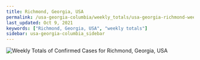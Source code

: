 ```yaml
---
title: Richmond, Georgia, USA
permalink: /usa-georgia-columbia/weekly_totals/usa-georgia-richmond-weekly_totals.html
last_updated: Oct 9, 2021
keywords: ["Richmond, Georgia, USA", "weekly totals"]
sidebar: usa-georgia-columbia_sidebar
---
```


![Weekly Totals of Confirmed Cases for Richmond, Georgia, USA](/covid_tracker/images/graphs/usa-georgia-richmond-weekly_totals_graph.png)
